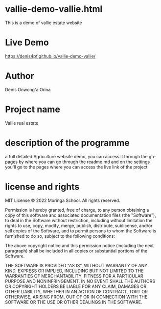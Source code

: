 # vallie-demo-vallie.html
This is a demo of vallie estate website
# Live Demo
https://denis4pf.github.io/vallie-demo-vallie/
# Author
Denis Onwong'a Orina
# Project name 
Vallie real estate
# description of the programme
a full detailed Agriculture website demo, you can access it through the gh-pages by where you can go through the readme.md and on the settings you'll go to the pages where you can access the live link of the project
# license and rights
MIT License © 2022 Moringa School. All rights reserved.

Permission is hereby granted, free of charge, to any person obtaining a copy of this software and associated documentation files (the "Software"), to deal in the Software without restriction, including without limitation the rights to use, copy, modify, merge, publish, distribute, sublicense, and/or sell copies of the Software, and to permit persons to whom the Software is furnished to do so, subject to the following conditions:

The above copyright notice and this permission notice (including the next paragraph) shall be included in all copies or substantial portions of the Software.

THE SOFTWARE IS PROVIDED "AS IS", WITHOUT WARRANTY OF ANY KIND, EXPRESS OR IMPLIED, INCLUDING BUT NOT LIMITED TO THE WARRANTIES OF MERCHANTABILITY, FITNESS FOR A PARTICULAR PURPOSE AND NONINFRINGEMENT. IN NO EVENT SHALL THE AUTHORS OR COPYRIGHT HOLDERS BE LIABLE FOR ANY CLAIM, DAMAGES OR OTHER LIABILITY, WHETHER IN AN ACTION OF CONTRACT, TORT OR OTHERWISE, ARISING FROM, OUT OF OR IN CONNECTION WITH THE SOFTWARE OR THE USE OR OTHER DEALINGS IN THE SOFTWARE.
